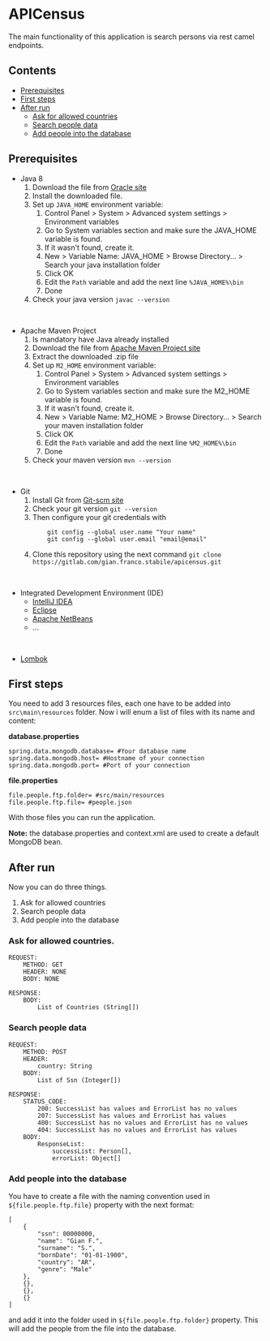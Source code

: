 # APICensus

The main functionality of this application is search persons via rest camel endpoints.

## Contents
*  [Prerequisites](#prerequisites)
*  [First steps](#first-steps)
*  [After run](#after-run)
    *  [Ask for allowed countries](#ask-for-the-allowed-countries)
    *  [Search people data](#search-people-data)
    *  [Add people into the database](#add-people-into-the-database)
  

## Prerequisites
*  Java 8
    1.  Download the file from [Oracle site](https://www.oracle.com/technetwork/java/javase/downloads/index.html)
    2.  Install the downloaded file.
    3.  Set up `JAVA_HOME` environment variable:
        1. Control Panel > System > Advanced system settings > Environment variables
        2. Go to System variables section and make sure the JAVA_HOME variable is found.
        3. If it wasn't found, create it.
        4. New > Variable Name: JAVA_HOME > Browse Directory... > Search your java installation folder
        5. Click OK
        6. Edit the `Path` variable and add the next line `%JAVA_HOME%\bin`
        7. Done
    4.  Check your java version `javac --version` 

<br>

*  Apache Maven Project
    1.  Is mandatory have Java already installed
    2.  Download the file from [Apache Maven Project site](https://maven.apache.org/download.cgi)
    3.  Extract the downloaded .zip file
    4.  Set up `M2_HOME` environment variable:
        1. Control Panel > System > Advanced system settings > Environment variables
        2. Go to System variables section and make sure the M2_HOME variable is found.
        3. If it wasn't found, create it.
        4. New > Variable Name: M2_HOME > Browse Directory... > Search your maven installation folder
        5. Click OK
        6. Edit the `Path` variable and add the next line `%M2_HOME%\bin`
        7. Done
    5.  Check your maven version `mvn --version` 

<br>

*  Git
    1.  Install Git from [Git-scm site](https://git-scm.com/downloads)
    2.  Check your git version `git --version`
    3.  Then configure your git credentials with
        ```
            git config --global user.name "Your name"
            git config --global user.email "email@email"
        ```
    4.  Clone this repository using the next command `git clone https://gitlab.com/gian.franco.stabile/apicensus.git`

<br>

*  Integrated Development Environment (IDE)
    *  [IntelliJ IDEA](https://www.jetbrains.com/idea/download/)
    *  [Eclipse](https://www.eclipse.org/downloads/)
    *  [Apache NetBeans](https://netbeans.apache.org/download/index.html)
    *  ...

<br>
    
*  [Lombok](https://projectlombok.org/download)

## First steps
You need to add 3 resources files, each one have to be added into 
`src\main\resources` folder. Now i will enum a list of files with its name
and content:

**database.properties**
```
spring.data.mongodb.database= #Your database name
spring.data.mongodb.host= #Hostname of your connection
spring.data.mongodb.port= #Port of your connection
```

**file.properties**
```   
file.people.ftp.folder= #src/main/resources
file.people.ftp.file= #people.json
```

With those files you can run the application.

**Note:** the database.properties and context.xml are used to create a default
MongoDB bean.

## After run
Now you can do three things.

1.  Ask for allowed countries
2.  Search people data
3.  Add people into the database

### Ask for allowed countries.
```
REQUEST:
    METHOD: GET
    HEADER: NONE
    BODY: NONE
    
RESPONSE:
    BODY: 
        List of Countries (String[])
```
        
### Search people data
```
REQUEST:
    METHOD: POST
    HEADER: 
        country: String
    BODY:
        List of Ssn (Integer[])
        
RESPONSE:
    STATUS_CODE:
        200: SuccessList has values and ErrorList has no values
        207: SuccessList has values and ErrorList has values
        400: SuccessList has no values and ErrorList has no values
        404: SuccessList has no values and ErrorList has values
    BODY:
        ResponseList:
            successList: Person[],
            errorList: Object[]
```                

### Add people into the database
You have to create a file with the naming convention used in 
`${file.people.ftp.file}` property with the next format:

```
[
    {
        "ssn": 00000000,
        "name": "Gian F.",
        "surname": "S.",
        "bornDate": "01-01-1900",
        "country": "AR",
        "genre": "Male"
    }, 
    {},
    {},
    {}
]
```


and add it into the folder used in `${file.people.ftp.folder}` property.
This will add the people from the file into the database.